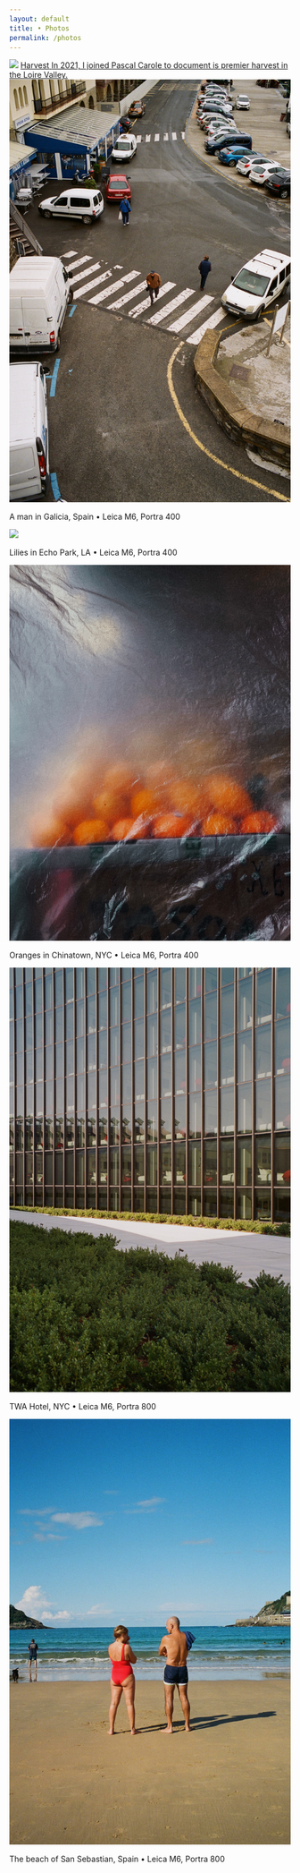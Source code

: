 ```yaml
---
layout: default 
title: • Photos
permalink: /photos
---
```


<section>
  <div class="col-8 gap-12">
    <img src="/img/photos/harvest.png" loading="lazy">
    <a href="/photos/harvest">
      <span class="title">Harvest</span>
      <span class="subtitle">In 2021, I joined Pascal Carole to document is premier harvest in the Loire Valley.</span>
    </a>
    <img src="/img/photos/galicia.jpeg" loading="lazy">
    <p class="caption">A man in Galicia, Spain • Leica M6, Portra 400</p>
    <img src="/img/photos/echo.jpg" loading="lazy">
    <p class="caption">Lilies in Echo Park, LA • Leica M6, Portra 400</p>
    <img src="/img/photos/orange.jpeg" loading="lazy">
    <p class="caption">Oranges in Chinatown, NYC • Leica M6, Portra 400</p>
    <img src="/img/photos/twa.jpeg" loading="lazy">
    <p class="caption">TWA Hotel, NYC • Leica M6, Portra 800</p>
    <img src="/img/photos/sansebastian.jpeg" loading="lazy">
    <p class="caption">The beach of San Sebastian, Spain • Leica M6, Portra 800</p>
  </div>
</section>